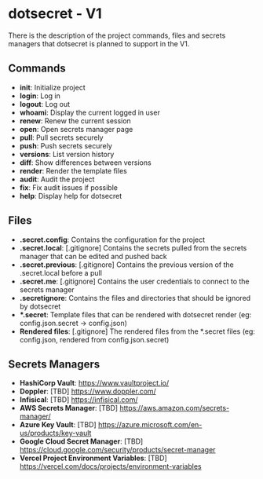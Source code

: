 # dotsecret - V1

There is the description of the project commands, files and secrets managers that dotsecret is planned to support in the V1.

## Commands

- **init**: Initialize project
- **login**: Log in
- **logout**: Log out
- **whoami**: Display the current logged in user
- **renew**: Renew the current session
- **open**: Open secrets manager page
- **pull**: Pull secrets securely
- **push**: Push secrets securely
- **versions**: List version history
- **diff**: Show differences between versions
- **render**: Render the template files
- **audit**: Audit the project
- **fix**: Fix audit issues if possible
- **help**: Display help for dotsecret

## Files

- **.secret.config**: Contains the configuration for the project
- **.secret.local**: [.gitignore] Contains the secrets pulled from the secrets manager that can be edited and pushed back
- **.secret.previous**: [.gitignore] Contains the previous version of the .secret.local before a pull
- **.secret.me**: [.gitignore] Contains the user credentials to connect to the secrets manager
- **.secretignore**: Contains the files and directories that should be ignored by dotsecret
- **\*.secret**: Template files that can be rendered with dotsecret render (eg: config.json.secret -> config.json)
- **Rendered files**: [.gitignore] The rendered files from the \*.secret files (eg: config.json, rendered from config.json.secret)

## Secrets Managers

- **HashiCorp Vault**: https://www.vaultproject.io/
- **Doppler**: [TBD] https://www.doppler.com/
- **Infisical**: [TBD] https://infisical.com/
- **AWS Secrets Manager**: [TBD] https://aws.amazon.com/secrets-manager/
- **Azure Key Vault**: [TBD] https://azure.microsoft.com/en-us/products/key-vault
- **Google Cloud Secret Manager**: [TBD] https://cloud.google.com/security/products/secret-manager
- **Vercel Project Environment Variables**: [TBD] https://vercel.com/docs/projects/environment-variables
